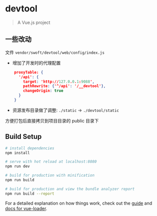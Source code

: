 # devtool

> A Vue.js project

## 一些改动

文件 `vendor/swoft/devtool/web/config/index.js`

- 增加了开发时的代理配置

```json
    proxyTable: {
      '/api': {
        target: 'http://127.0.0.1:9088',
        pathRewrite: {'^/api': '/__devtool'},
        changeOrigin: true
      }
    }
```

- 资源发布目录做了调整:  `./static` -> `./devtool/static`

方便打包后直接拷贝到项目目录的 public 目录下

## Build Setup

``` bash
# install dependencies
npm install

# serve with hot reload at localhost:8080
npm run dev

# build for production with minification
npm run build

# build for production and view the bundle analyzer report
npm run build --report
```

For a detailed explanation on how things work, check out the [guide](http://vuejs-templates.github.io/webpack/) and [docs for vue-loader](http://vuejs.github.io/vue-loader).
